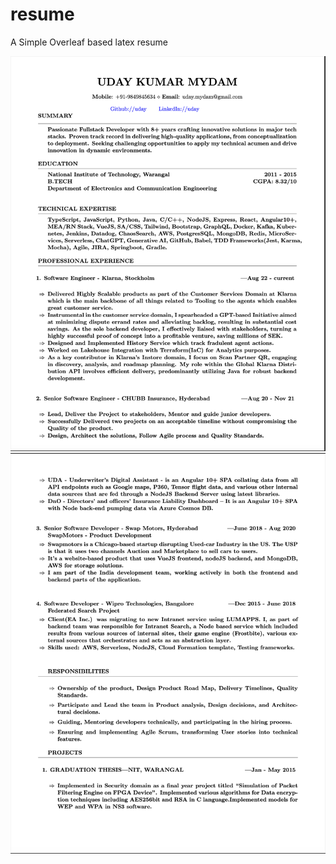 # resume
A Simple Overleaf based latex resume

![Resume page 1](page1.png)
![Resume page 2](page2.png)